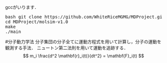 gccがいります．


<pre>bash git clone https://github.com/WhiteRiceMGMG/MDProject.git
cd MDProject/molsim-v1.0
make 
./main </pre>

#分子動力学法
分子集団の分子全てに運動方程式を用いて計算し，分子の運動を観測する手法．
ニュートン第二法則を用いて運動を追跡する．
$$
m_i \frac{d^2 \mathbf{r}_i(t)}{dt^2} = \mathbf{F}_i(t)
$$